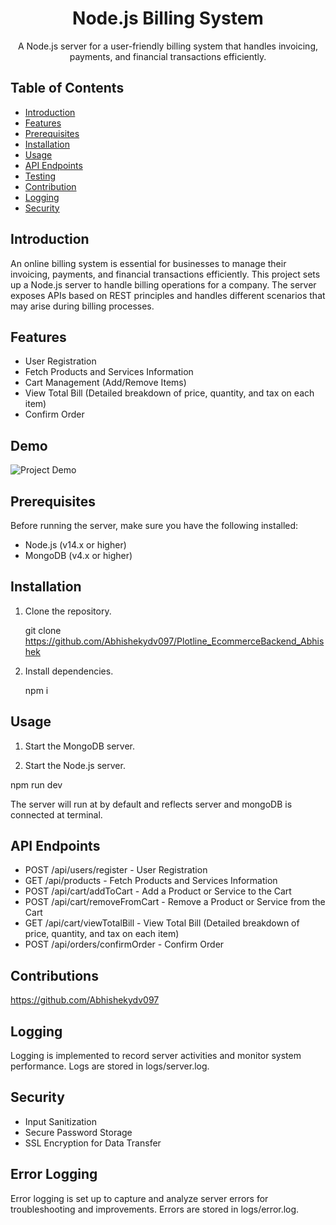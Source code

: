 <div align="center">

# Node.js Billing System

A Node.js server for a user-friendly billing system that handles invoicing, payments, and financial transactions efficiently.

</div>

## Table of Contents

- [Introduction](#introduction)
- [Features](#features)
- [Prerequisites](#prerequisites)
- [Installation](#installation)
- [Usage](#usage)
- [API Endpoints](#api-endpoints)
- [Testing](#testing)
- [Contribution](#contribution)
- [Logging](#logging)
- [Security](#security)


## Introduction

An online billing system is essential for businesses to manage their invoicing, payments, and financial transactions efficiently. This project sets up a Node.js server to handle billing operations for a company. The server exposes APIs based on REST principles and handles different scenarios that may arise during billing processes.

## Features

- User Registration
- Fetch Products and Services Information
- Cart Management (Add/Remove Items)
- View Total Bill (Detailed breakdown of price, quantity, and tax on each item)
- Confirm Order

## Demo

![Project Demo](project-demo.gif)

## Prerequisites

Before running the server, make sure you have the following installed:

- Node.js (v14.x or higher)
- MongoDB (v4.x or higher)

## Installation

1. Clone the repository.

    git clone https://github.com/Abhishekydv097/Plotline_EcommerceBackend_Abhishek


2. Install dependencies.

    npm i


## Usage

1. Start the MongoDB server.


2. Start the Node.js server.

npm run dev

The server will run at by default and reflects server and mongoDB is connected at terminal.

## API Endpoints

- POST /api/users/register - User Registration
- GET /api/products - Fetch Products and Services Information
- POST /api/cart/addToCart - Add a Product or Service to the Cart
- POST /api/cart/removeFromCart - Remove a Product or Service from the Cart
- GET /api/cart/viewTotalBill - View Total Bill (Detailed breakdown of price, quantity, and tax on each item)
- POST /api/orders/confirmOrder - Confirm Order


## Contributions

https://github.com/Abhishekydv097

## Logging

Logging is implemented to record server activities and monitor system performance. Logs are stored in logs/server.log.

## Security

- Input Sanitization
- Secure Password Storage
- SSL Encryption for Data Transfer

## Error Logging

Error logging is set up to capture and analyze server errors for troubleshooting and improvements. Errors are stored in logs/error.log.


